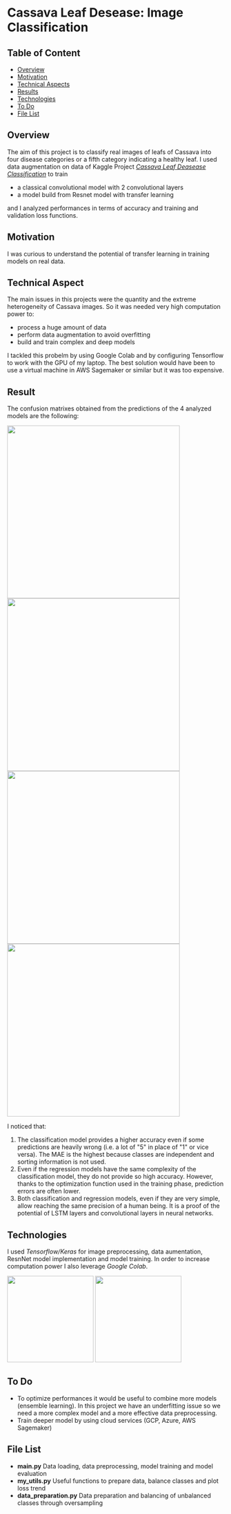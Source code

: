 # Cassava Leaf Desease: Image Classification

## Table of Content
  * [Overview](#overview)
  * [Motivation](#motivation)
  * [Technical Aspects](#technical-aspects)
  * [Results](#result)
  * [Technologies](#technologies)
  * [To Do](#to-do)
  * [File List](#file-list)

  
## Overview <a name="overview" />
The aim of this project is to classify real images of leafs of Cassava into four disease categories or a fifth category indicating a healthy leaf.
I used data augmentation on data of Kaggle Project [*Cassava Leaf Deasease Classification*](https://www.kaggle.com/c/cassava-leaf-disease-classification) to train
* a classical convolutional model with 2 convolutional layers
* a model build from Resnet model with transfer learning

and I analyzed performances in terms of accuracy and training and validation loss functions.

## Motivation <a name="motivation" />
I was curious to understand the potential of transfer learning in training models on real data.

## Technical Aspect <a name="technical-aspects" />
The main issues in this projects were the quantity and the extreme heterogeneity of Cassava images. So it was needed very high computation power to:
* process a huge amount of data
* perform data augmentation to avoid overfitting
* build and train complex and deep models

I tackled this probelm by using Google Colab and by configuring Tensorflow to work with the GPU of my laptop. The best solution would have been to use a virtual machine in AWS Sagemaker or similar but it was too expensive.

## Result <a name="result" />
The confusion matrixes obtained from the predictions of the 4 analyzed models are the following:

<img src="https://user-images.githubusercontent.com/29163695/122113334-3fd3ff00-ce22-11eb-80e2-741cc13019e5.png" height="400">
<img src="https://user-images.githubusercontent.com/29163695/122112158-d0114480-ce20-11eb-85b8-47b4912d23ca.png" height="400">

<img src="https://user-images.githubusercontent.com/29163695/122112221-e0292400-ce20-11eb-8703-a550ec62404e.png" height="400">
<img src="https://user-images.githubusercontent.com/29163695/122112292-f0d99a00-ce20-11eb-9e06-88a16a05e469.png" height="400">

I noticed that:
1. The classification model provides a higher accuracy even if some predictions are heavily wrong (i.e. a lot of "5" in place of "1" or vice versa). The MAE is the highest because classes are independent and sorting information is not used.
2. Even if the regression models have the same complexity of the classification model, they do not provide so high accuracy. However, thanks to the optimization function used in the training phase, prediction errors are often lower.
3. Both classification and regression models, even if they are very simple, allow reaching the same precision of a human being. It is a proof of the potential of LSTM layers and convolutional layers in neural networks.

## Technologies <a name="technologies" />
I used *Tensorflow/Keras* for image preprocessing, data aumentation, ResnNet model implementation and model training. In order to increase computation power I also leverage *Google Colab*.

<img src="https://user-images.githubusercontent.com/29163695/122249778-6ac55e00-cec9-11eb-8e09-55fee48bc88f.png" height="200">
<img src="https://user-images.githubusercontent.com/29163695/122078058-94fd1a00-cdfc-11eb-93d4-fe4159a0675a.png" height="200">

## To Do <a name="to-do" />
* To optimize performances it would be useful to combine more models (ensemble learning). In this project we have an underfitting issue so we need a more complex model and a more effective data preprocessing.
* Train deeper model by using cloud services (GCP, Azure, AWS Sagemaker)

## File List <a name="file-list" />
* **main.py** Data loading, data preprocessing, model training and model evaluation
* **my_utils.py** Useful functions to prepare data, balance classes and plot loss trend
* **data_preparation.py** Data preparation and balancing of unbalanced classes through oversampling